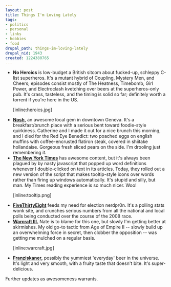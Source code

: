 ```yaml
--- 
layout: post
title: Things I'm Loving Lately
tags: 
- politics
- personal
- links
- hobbies
- food
drupal_path: things-im-loving-lately
drupal_nid: 1943
created: 1224380765
---
```

<ul>

<li><strong>No Heroics</strong> is low-budget a British sitcom about fucked-up, schleppy C-list superheros. It's a mutant hybrid of Coupling, Mystery Men, and Cheers; episodes consist mostly of The Heatness, Timebomb, Girl Power, and Electroclash kvetching over beers at the superheros-only pub. It's crass, tasteless, and the timing is solid so far; definitely worth a torrent if you're here in the US.

[inline:heroics.jpg]

</li><li><strong><a href="http://chicago.metromix.com/restaurants/contemporary/nosh-geneva/137860/content">Nosh,</a></strong> an awesome local gem in downtown Geneva. It's a breakfast/brunch place with a serious bent toward foodie-style quirkiness. Catherine and I made it out for a nice brunch this morning, and I died for the Red Eye Benedict: two poached eggs on english muffins with coffee-encrusted flatiron steak, covered in shiitake hollandaise. Gorgeous fresh sliced pears on the side. I'm drooling just remembering it.</li>

<li><strong><a href="http://www.nytimes.com">The New York Times</a></strong> has awesome content, but it's always been plagued by by nasty javascript that popped up word definitions whenever I double-clicked on text in its articles. Today, they rolled out a new version of the script that makes tooltip-style icons over words rather than firing up windows automatically. It's stupid and silly, but man. My Times reading experience is so much nicer. Woo!



[inline:tooltip.png]

</li>

<li><strong><a href="http://www.fivethirtyeight.com">FiveThirtyEight</a></strong> feeds my need for election nerdpr0n. It's a polling stats wonk site, and crunches serious numbers from all the national and local polls being conducted over the course of the 2008 race.</li>

<li><strong><a href="http://www.blizzard.com/us/war3/">Warcraft III.</a></strong> Nate is to blame for this one, but slowly I'm getting better at skirmishes. My old go-to tactic from Age of Empire II -- slowly build up an overwhelming force in secret, then clobber the opposition -- was getting me mulched on a regular basis.

[inline:warcraft.jpg]

</li>

<li><strong><a href="http://www.franziskaner.com/">Franziskaner,</a></strong> possibly the yummiest 'everyday' beer in the universe. It's light and very smooth, with a fruity taste that doesn't bite. It's super-delicious.</li>

</ul>



Further updates as awesomeness warrants.
